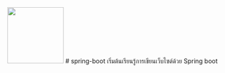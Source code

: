 <img src="https://spring.io/images/spring-logo-9146a4d3298760c2e7e49595184e1975.svg" width="128"/>
# spring-boot
เริ่มต้นเรียนรู้การเขียนเว็บไซต์ด้วย Spring boot
